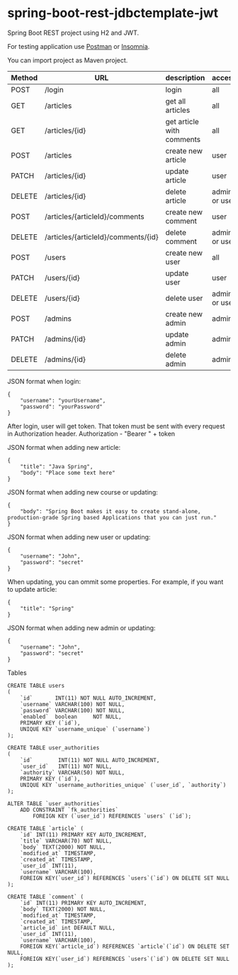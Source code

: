 # spring-boot-rest-jdbctemplate-jwt


Spring Boot REST project using H2 and JWT.

For testing application use [Postman](https://www.getpostman.com/) or [Insomnia](https://insomnia.rest/).

You can import project as Maven project.

Method | URL | description | access
-------|---- | ------------|--------
POST      |/login                               | login                        | all
GET       |/articles                            | get all articles             | all
GET       |/articles/{id}                       | get article with comments    | all
POST      |/articles                            | create new article           | user
PATCH     |/articles/{id}                       | update article               | user
DELETE    |/articles/{id}                       | delete article               | admin or user
POST      |/articles/{articleId}/comments       | create new comment           | user
DELETE    |/articles/{articleId}/comments/{id}  | delete comment               | admin or user
POST      |/users                               | create new user              | all
PATCH     |/users/{id}                          | update user                  | user 
DELETE    |/users/{id}                          | delete user                  | admin or user
POST      |/admins                              | create new admin             | admin
PATCH     |/admins/{id}                         | update admin                 | admin 
DELETE    |/admins/{id}                         | delete admin                 | admin



JSON format when login:
```
{
    "username": "yourUsername",
    "password": "yourPassword"
}
```
After login, user will get token. That token must be sent with every request in Authorization header. 
Authorization - "Bearer " + token

JSON format when adding new article:
```
{
    "title": "Java Spring",
    "body": "Place some text here"	
}
```

JSON format when adding new course or updating:
```
{
	"body": "Spring Boot makes it easy to create stand-alone, production-grade Spring based Applications that you can just run."
}
```

JSON format when adding new user or updating:
```
{
	"username": "John",
	"password": "secret"
}
```

When updating, you can ommit some properties. For example, if you want to update article:
```
{
	"title": "Spring"
}
```

JSON format when adding new admin or updating:
```
{
	"username": "John",
	"password": "secret"
}
```

Tables
```
CREATE TABLE users
(
    `id`       INT(11) NOT NULL AUTO_INCREMENT,
    `username` VARCHAR(100) NOT NULL,
    `password` VARCHAR(100) NOT NULL,
    `enabled`  boolean     NOT NULL,
    PRIMARY KEY (`id`),
    UNIQUE KEY `username_unique` (`username`)
);

CREATE TABLE user_authorities
(
    `id`        INT(11) NOT NULL AUTO_INCREMENT,
    `user_id`   INT(11) NOT NULL,
    `authority` VARCHAR(50) NOT NULL,
    PRIMARY KEY (`id`),
    UNIQUE KEY `username_authorities_unique` (`user_id`, `authority`)
);

ALTER TABLE `user_authorities`
    ADD CONSTRAINT `fk_authorities`
        FOREIGN KEY (`user_id`) REFERENCES `users` (`id`);

CREATE TABLE `article` (
    `id` INT(11) PRIMARY KEY AUTO_INCREMENT,
    `title` VARCHAR(70) NOT NULL,
    `body` TEXT(2000) NOT NULL,
    `modified_at` TIMESTAMP,
    `created_at` TIMESTAMP,
    `user_id` INT(11),
    `username` VARCHAR(100),
    FOREIGN KEY(`user_id`) REFERENCES `users`(`id`) ON DELETE SET NULL
);

CREATE TABLE `comment` (
    `id` INT(11) PRIMARY KEY AUTO_INCREMENT,
    `body` TEXT(2000) NOT NULL,
    `modified_at` TIMESTAMP,
    `created_at` TIMESTAMP,
    `article_id` int DEFAULT NULL,
    `user_id` INT(11),
    `username` VARCHAR(100),
    FOREIGN KEY(`article_id`) REFERENCES `article`(`id`) ON DELETE SET NULL,
    FOREIGN KEY(`user_id`) REFERENCES `users`(`id`) ON DELETE SET NULL
);

```
